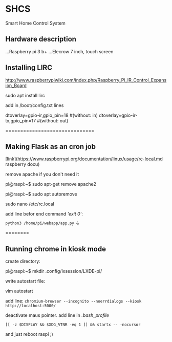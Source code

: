 # SHCS
Smart Home Control System

## Hardware description
...Raspberry pi 3 b+
...Elecrow 7 inch, touch screen

## Installing LIRC
http://www.raspberrypiwiki.com/index.php/Raspberry_Pi_IR_Control_Expansion_Board

 sudo apt install lirc

add in /boot/config.txt lines

 dtoverlay=gpio-ir,gpio_pin=18       #(without: in)
 dtoverlay=gpio-ir-tx,gpio_pin=17    #(without: out)


==============================
## Making Flask as an cron job

[link](https://www.raspberrypi.org/documentation/linux/usage/rc-local.md raspberry docu)

remove apache if you don't need it

 pi@raspi:\~$ sudo apt-get remove apache2

 pi@raspi:\~$ sudo apt autoremove

sudo nano /etc/rc.local

add line befor end command *'exit 0'*:

`python3 /home/pi/webapp/app.py &`

========
## Running chrome in kiosk mode

create directory:

 pi@raspi:\~$ mkdir .config/lxsession/LXDE-pi/

write autostart file:

vim autostart

add line:
`chromium-browser --incognito --noerrdialogs --kiosk http://localhost:5000/`

deactivate maus pointer. add line in *.bash_profile*

`[[ -z $DISPLAY && $XDG_VTNR -eq 1 ]] && startx -- -nocursor`

and just reboot raspi ;)
